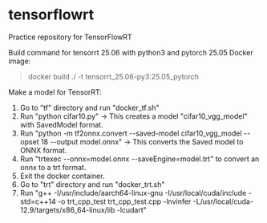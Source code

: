 # tensorflowrt
Practice repository for TensorFlowRT

Build command for tensorrt 25.06 with python3 and pytorch 25.05 Docker image:
> docker build ./ -t tensorrt_25.06-py3:25.05_pytorch

Make a model for TensorRT:
1. Go to "tf" directory and run "docker_tf.sh"
2. Run "python cifar10.py" -> This creates a model "cifar10_vgg_model" with SavedModel format.
3. Run "python -m tf2onnx.convert --saved-model cifar10_vgg_model --opset 18 --output model.onnx" -> This converts the Saved model to ONNX format.
4. Run "trtexec --onnx=model.onnx --saveEngine=model.trt" to convert an onnx to a trt format.
5. Exit the docker container.
6. Go to "trt" directory and run "docker_trt.sh"
7. Run "g++ -I/usr/include/aarch64-linux-gnu -I/usr/local/cuda/include -std=c++14 -o trt_cpp_test trt_cpp_test.cpp -lnvinfer -L/usr/local/cuda-12.9/targets/x86_64-linux/lib -lcudart"
